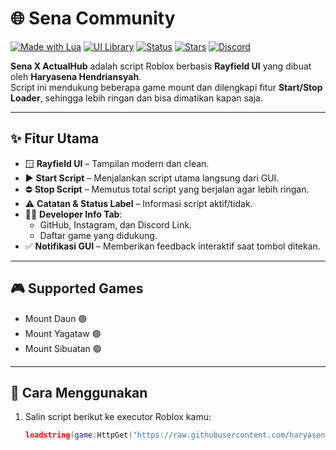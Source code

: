 # 🌐  Sena Community

[![Made with Lua](https://img.shields.io/badge/Made%20with-Lua-blue.svg)](https://www.lua.org)
[![UI Library](https://img.shields.io/badge/UI-Rayfield%20UI-orange)](https://github.com/jensonhirst/Rayfield)
[![Status](https://img.shields.io/badge/Status-Active-success)]()
[![Stars](https://img.shields.io/github/stars/haryasenahendriansyah/ROBLOX?style=social)](https://github.com/haryasenahendriansyah/ROBLOX/stargazers)
[![Discord](https://img.shields.io/discord/1272572605455249540?label=Discord&logo=discord&color=7289da)](https://discord.gg/AtbU3EWjwy)

 **Sena X ActualHub** adalah script Roblox berbasis **Rayfield UI** yang dibuat oleh **Haryasena Hendriansyah**.  
Script ini mendukung beberapa game mount dan dilengkapi fitur **Start/Stop Loader**, sehingga lebih ringan dan bisa dimatikan kapan saja.

---

## ✨ Fitur Utama
- 🪟 **Rayfield UI** – Tampilan modern dan clean.  
- ▶️ **Start Script** – Menjalankan script utama langsung dari GUI.  
- ⛔ **Stop Script** – Memutus total script yang berjalan agar lebih ringan.  
- ⚠️ **Catatan & Status Label** – Informasi script aktif/tidak.  
- 👨‍💻 **Developer Info Tab**:
  - GitHub, Instagram, dan Discord Link.
  - Daftar game yang didukung.
- ✅ **Notifikasi GUI** – Memberikan feedback interaktif saat tombol ditekan.

---

## 🎮 Supported Games
- Mount Daun 🟢  
- Mount Yagataw 🟢  
- Mount Sibuatan 🟢  

---

## 🚀 Cara Menggunakan
1. Salin script berikut ke executor Roblox kamu:
   ```lua
   loadstring(game:HttpGet("https://raw.githubusercontent.com/haryasenahendriansyah/ScriptV1/refs/heads/main/SenaXActualHub"))()

